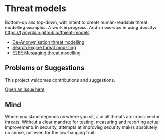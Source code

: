 # Threat models

Bottom-up and top-down, with intent to create human-readable threat modelling examples. A work in progress.
And an exercise in using docsify: https://tymyrddin.github.io/threat-models

* [De-Anonymisation threat modelling](docs/da/)
* [Search Engine threat modelling](docs/se/)
* [E2EE Messaging threat modelling](docs/e2ee/)

## Problems or Suggestions

This project welcomes contributions and suggestions. 

[Open an issue here](https://github.com/tymyrddin/threat-models/issues)

## Mind
Where you stand depends on where you sit, and all threats are cross-vector threats. Without a clear mandate for testing, measuring and reporting actual improvements in security, attempts at improving security makes absolutely no sense, not even for the low-hanging fruit.  

